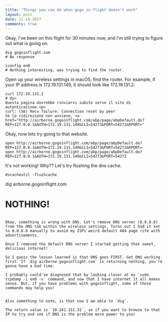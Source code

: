 ```yaml
---
title: "Things you can do when gogo in flight doesn't work"
layout: post
date: 11-14-2017
comments: true
---
```


Okay, I've been on this flight for 30 minutes now, and I'm still trying to figure out what is going on.

```
dig gogoinflight.com
# No response

iconfig en0
# Nothing interesting, was trying to find the router.
```

Open up your wireless settings in macOS, find the router. For example, if your IP address is 172.19.131.149, it should look like 172.19.131.2.

```
curl 172.19.131.2
# dy>
Questa pagina dovrebbe rinviarvi subito verso il sito di autenticazione.<p>
curl: (56) Recv failure: Connection reset by peer
Se la ridirezione non avviene, <a href="http://airborne.gogoinflight.com/abp/page/abpDefault.do?REP=127.0.0.1&AUTH=172.19.131.149&CLI=54273&PORT=54272&RPORT="
```

Okay, now lets try going to that website.

```
open http://airborne.gogoinflight.com/abp/page/abpDefault.do?REP=127.0.0.1&AUTH=172.19.131.149&CLI=54273&PORT=54272&RPORT=
open http://airborne.gogoinflight.com/abp/page/abpDefault.do?REP=127.0.0.1&AUTH=172.19.131.149&CLI=54273&PORT=54272
```

It's not working! Why??  Let's try flushing the dns cache.

```
dscacheutil -flushcache
```

dig airborne.gogoinflight.com
# NOTHING!
```

Okay, something is wrong with DNS. Let's remove DNS server (8.8.8.8) from the DNS tab within the wireless settings. Turns out I had it set to 8.8.8.8 manually to avoid my ISPs weird default 404 page rife with advertisements.

Once I removed the default DNS server I started getting that sweet, delicious internet!

So I guess the lesson learned is that DNS goes FIRST. Get DNS working first. If `dig airborne.gogoinflight.com` is returning nothing, you're gonna have a bad time. 

I probably could've diagnosed that by looking closer at my `sudo tcpdump -i en0 -v` command, and now that I have internet it all makes sense. But, if you have problems with gogoinflight, some of those commands may help you!


Also something to note, is that now I am able to `dig`.

The return value is `10.241.151.31`, so if you want to browse to that IP to try and see if DNS is the problem more power to you!
